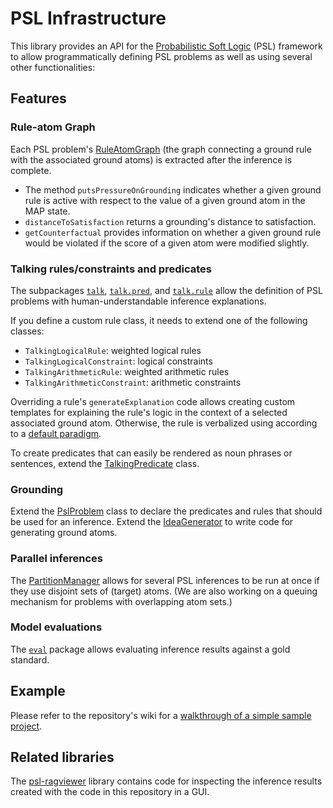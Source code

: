 # PSL Infrastructure

This library provides an API for the [Probabilistic Soft Logic](https://psl.linqs.org/) (PSL) framework to allow programmatically defining PSL problems as well as using several other functionalities:

## Features

### Rule-atom Graph
Each PSL problem's [RuleAtomGraph](https://github.com/jdellert/psl-infrastructure/blob/master/src/main/java/de/tuebingen/sfs/psl/engine/RuleAtomGraph.java) (the graph connecting a ground rule with the associated ground atoms) is extracted after the inference is complete.

- The method `putsPressureOnGrounding` indicates whether a given ground rule is active with respect to the value of a given ground atom in the MAP state.
- `distanceToSatisfaction` returns a grounding's distance to satisfaction.
- `getCounterfactual` provides information on whether a given ground rule would be violated if the score of a given atom were modified slightly.

### Talking rules/constraints and predicates
The subpackages [`talk`](https://github.com/jdellert/psl-infrastructure/tree/master/src/main/java/de/tuebingen/sfs/psl/talk),
[`talk.pred`](https://github.com/jdellert/psl-infrastructure/tree/master/src/main/java/de/tuebingen/sfs/psl/talk/pred), 
and [`talk.rule`](https://github.com/jdellert/psl-infrastructure/tree/master/src/main/java/de/tuebingen/sfs/psl/talk/rule) allow the definition of PSL problems with human-understandable inference explanations.

If you define a custom rule class, it needs to extend one of the following classes:

- `TalkingLogicalRule`: weighted logical rules
- `TalkingLogicalConstraint`: logical constraints
- `TalkingArithmeticRule`: weighted arithmetic rules
- `TalkingArithmeticConstraint`: arithmetic constraints

Overriding a rule's `generateExplanation` code allows creating custom templates for explaining the rule's logic in the context of a selected associated ground atom.
Otherwise, the rule is verbalized using according to a [default paradigm](https://github.com/jdellert/psl-infrastructure/wiki/Rule-verbalization).

To create predicates that can easily be rendered as noun phrases or sentences, extend the [TalkingPredicate](https://github.com/jdellert/psl-infrastructure/blob/master/src/main/java/de/tuebingen/sfs/psl/talk/pred/TalkingPredicate.java) class.

### Grounding

Extend the [PslProblem](https://github.com/jdellert/psl-infrastructure/blob/master/src/main/java/de/tuebingen/sfs/psl/engine/PslProblem.java) class to declare the predicates and rules that should be used for an inference.
Extend the [IdeaGenerator](https://github.com/jdellert/psl-infrastructure/blob/master/src/main/java/de/tuebingen/sfs/psl/engine/IdeaGenerator.java) to write code for generating ground atoms.

### Parallel inferences
The [PartitionManager](
https://github.com/jdellert/psl-infrastructure/blob/master/src/main/java/de/tuebingen/sfs/psl/engine/PartitionManager.java) allows for several PSL inferences to be run at once if they use disjoint sets of (target) atoms.
(We are also working on a queuing mechanism for problems with overlapping atom sets.)

### Model evaluations

The [`eval`](https://github.com/jdellert/psl-infrastructure/tree/master/src/main/java/de/tuebingen/sfs/psl/eval) package allows evaluating inference results against a gold standard.

## Example

Please refer to the repository's wiki for a [walkthrough of a simple sample project](https://github.com/jdellert/psl-infrastructure/wiki/Example:-Lives-&-Knows).

## Related libraries

The [psl-ragviewer](https://github.com/verenablaschke/psl-ragviewer) library contains code for inspecting the inference results created with the code in this repository in a GUI.